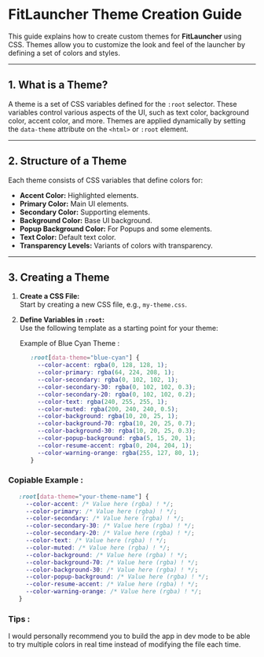 # FitLauncher Theme Creation Guide

This guide explains how to create custom themes for **FitLauncher** using CSS. Themes allow you to customize the look and feel of the launcher by defining a set of colors and styles.

---

## 1. What is a Theme?

A theme is a set of CSS variables defined for the `:root` selector. These variables control various aspects of the UI, such as text color, background color, accent color, and more. Themes are applied dynamically by setting the `data-theme` attribute on the `<html>` or `:root` element.

---

## 2. Structure of a Theme

Each theme consists of CSS variables that define colors for:
- **Accent Color:** Highlighted elements.
- **Primary Color:** Main UI elements.
- **Secondary Color:** Supporting elements.
- **Background Color:** Base UI background.
- **Popup Background Color:** For Popups and some elements.
- **Text Color:** Default text color.
- **Transparency Levels:** Variants of colors with transparency.

---

## 3. Creating a Theme

1. **Create a CSS File:**  
   Start by creating a new CSS file, e.g., `my-theme.css`.

2. **Define Variables in `:root`:**  
   Use the following template as a starting point for your theme:

   Example of Blue Cyan Theme : 
   ```css
      :root[data-theme="blue-cyan"] {
        --color-accent: rgba(0, 128, 128, 1);
        --color-primary: rgba(64, 224, 208, 1);
        --color-secondary: rgba(0, 102, 102, 1);
        --color-secondary-30: rgba(0, 102, 102, 0.3);
        --color-secondary-20: rgba(0, 102, 102, 0.2);
        --color-text: rgba(240, 255, 255, 1);
        --color-muted: rgba(200, 240, 240, 0.5);
        --color-background: rgba(10, 20, 25, 1);
        --color-background-70: rgba(10, 20, 25, 0.7);
        --color-background-30: rgba(10, 20, 25, 0.3);
        --color-popup-background: rgba(5, 15, 20, 1);
        --color-resume-accent: rgba(0, 204, 204, 1);
        --color-warning-orange: rgba(255, 127, 80, 1);
      }

    ```

### Copiable Example :
   ```css
      :root[data-theme="your-theme-name"] {
        --color-accent: /* Value here (rgba) ! */;
        --color-primary: /* Value here (rgba) ! */;
        --color-secondary: /* Value here (rgba) ! */;
        --color-secondary-30: /* Value here (rgba) ! */;
        --color-secondary-20: /* Value here (rgba) ! */;
        --color-text: /* Value here (rgba) ! */;
        --color-muted: /* Value here (rgba) ! */;
        --color-background: /* Value here (rgba) ! */;
        --color-background-70: /* Value here (rgba) ! */;
        --color-background-30: /* Value here (rgba) ! */;
        --color-popup-background: /* Value here (rgba) ! */;
        --color-resume-accent: /* Value here (rgba) ! */;
        --color-warning-orange: /* Value here (rgba) ! */;
      }

  ```
### Tips :
I would personally recommend you to build the app in dev mode to be able to try multiple colors in real time instead of modifying the file each time.